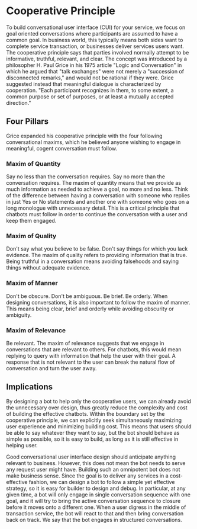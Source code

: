 # Cooperative Principle

To build conversational user interface (CUI) for your service, we focus on goal oriented conversations where participants are assumed to have a common goal. In business world, this typically means both sides want to complete service transaction, or businesses deliver services users want. The cooperative principle says that parties involved normally attempt to be informative, truthful, relevant, and clear. The concept was introduced by a philosopher H. Paul Grice in his 1975 article "Logic and Conversation" in which he argued that "talk exchanges" were not merely a "succession of disconnected remarks," and would not be rational if they were. Grice suggested instead that meaningful dialogue is characterized by cooperation. "Each participant recognizes in them, to some extent, a common purpose or set of purposes, or at least a mutually accepted direction."

## Four Pillars 
Grice expanded his cooperative principle with the four following conversational maxims, which he believed anyone wishing to engage in meaningful, cogent conversation must follow.

### Maxim of Quantity
Say no less than the conversation requires. Say no more than the conversation requires. The maxim of quantity means that we provide as much information as needed to achieve a goal, no more and no less. Think of the difference between having a conversation with someone who replies in just Yes or No statements and another one with someone who goes on a long monologue with unnecessary detail. This is a critical principle that chatbots must follow in order to continue the conversation with a user and keep them engaged. 

### Maxim of Quality
Don't say what you believe to be false. Don't say things for which you lack evidence. The maxim of quality refers to providing information that is true. Being truthful in a conversation means avoiding falsehoods and saying things without adequate evidence. 

### Maxim of Manner
Don't be obscure. Don't be ambiguous. Be brief. Be orderly. When designing conversations, it is also important to follow the maxim of manner. This means being clear, brief and orderly while avoiding obscurity or ambiguity.  

### Maxim of Relevance
Be relevant. The maxim of relevance suggests that we engage in conversations that are relevant to others. For chatbots, this would mean replying to query with information that help the user with their goal. A response that is not relevant to the user can break the natural flow of conversation and turn the user away.  


## Implications
By designing a bot to help only the cooperative users, we can already avoid the unnecessary over design, thus greatly reduce the complexity and cost of building the effective chatbots. Within the boundary set by the cooperative principle, we can explicitly seek simultaneously maximizing user experience and minimizing building cost. This means that users should be able to say whatever they want to say, but the bot should behave as simple as possible, so it is easy to build, as long as it is still effective in helping user.

 Good conversational user interface design should anticipate anything relevant to business. However, this does not mean the bot needs to serve any request user might have. Building such an omnipotent bot does not make business sense. Since the goal is to deliver any services in a cost-effective fashion, we can design a bot to follow a simple yet effective strategy, so it is easy for builder to design and debug. In particular, at any given time, a bot will only engage in single conversation sequence with one goal, and it will try to bring the active conversation sequence to closure before it moves onto a different one. When a user digress in the middle of transaction service, the bot will react to that and then bring conversation back on track. We say that the bot engages in structured conversations.